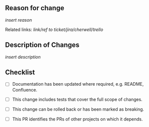 ## Reason for change

_insert reason_

Related links: _link/ref to ticket/jira/cherwell/trello_

## Description of Changes

_insert description_

## Checklist

- [ ] Documentation has been updated where required, e.g. README, Confluence.
- [ ] This change includes tests that cover the full scope of changes.
- [ ] This change can be rolled back or has been marked as breaking.
- [ ] This PR identifies the PRs of other projects on which it depends.

